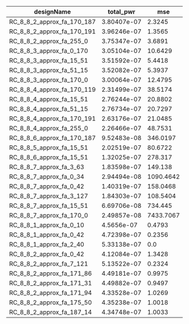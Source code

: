 | designName                 | total_pwr   | mse       |
| -------------------------- | ----------- | --------- |
| RC_8_8_2_approx_fa_170_187 | 3.80407e-07 | 2.3245    |
| RC_8_8_2_approx_fa_170_191 | 3.96246e-07 | 1.3565    |
| RC_8_8_2_approx_fa_255_0   | 3.75347e-07 | 3.6891    |
| RC_8_8_3_approx_fa_0_170   | 3.05104e-07 | 10.6429   |
| RC_8_8_3_approx_fa_15_51   | 3.51592e-07 | 5.4418    |
| RC_8_8_3_approx_fa_51_15   | 3.52082e-07 | 5.3937    |
| RC_8_8_3_approx_fa_170_0   | 3.00064e-07 | 12.4795   |
| RC_8_8_4_approx_fa_170_119 | 2.31499e-07 | 38.5174   |
| RC_8_8_4_approx_fa_15_51   | 2.76244e-07 | 20.8802   |
| RC_8_8_4_approx_fa_51_15   | 2.76734e-07 | 20.7297   |
| RC_8_8_4_approx_fa_170_191 | 2.63176e-07 | 21.0485   |
| RC_8_8_4_approx_fa_255_0   | 2.26466e-07 | 48.7531   |
| RC_8_8_6_approx_fa_170_187 | 9.52483e-08 | 346.0197  |
| RC_8_8_5_approx_fa_15_51   | 2.02519e-07 | 80.6722   |
| RC_8_8_6_approx_fa_15_51   | 1.32025e-07 | 278.317   |
| RC_8_8_7_approx_fa_3_63    | 1.83598e-07 | 149.138   |
| RC_8_8_7_approx_fa_0_34    | 2.94494e-08 | 1090.4642 |
| RC_8_8_7_approx_fa_0_42    | 1.40319e-07 | 158.0468  |
| RC_8_8_7_approx_fa_3_127   | 1.84303e-07 | 108.5404  |
| RC_8_8_7_approx_fa_15_51   | 6.69706e-08 | 734.445   |
| RC_8_8_7_approx_fa_170_0   | 2.49857e-08 | 7433.7067 |
| RC_8_8_1_approx_fa_0_10    | 4.5656e-07  | 0.4793    |
| RC_8_8_1_approx_fa_0_42    | 4.72398e-07 | 0.2356    |
| RC_8_8_1_approx_fa_2_40    | 5.33138e-07 | 0.0       |
| RC_8_8_2_approx_fa_0_42    | 4.12084e-07 | 1.3428    |
| RC_8_8_2_approx_fa_7_121   | 5.13522e-07 | 0.2324    |
| RC_8_8_2_approx_fa_171_86  | 4.49181e-07 | 0.9975    |
| RC_8_8_2_approx_fa_171_31  | 4.49882e-07 | 0.9497    |
| RC_8_8_2_approx_fa_171_94  | 4.33528e-07 | 1.0269    |
| RC_8_8_2_approx_fa_175_50  | 4.35238e-07 | 1.0018    |
| RC_8_8_2_approx_fa_187_14  | 4.34748e-07 | 1.0033    |
